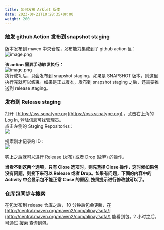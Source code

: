 ```yaml
---
title: 如何发布 Arklet 版本
date: 2023-09-21T10:28:35+08:00
weight: 200
---
```



### 触发 github Action 发布到 snapshot staging
版本发布到 maven 中央仓库，发布能力集成到了 github action 里：<br />
![image.png](https://intranetproxy.alipay.com/skylark/lark/0/2023/png/149473/1694917403997-feefe1c0-9aff-440c-afca-58f7dce10c19.png#clientId=u0869f56c-af1d-4&from=paste&height=469&id=u1538d344&originHeight=938&originWidth=2114&originalType=binary&ratio=2&rotation=0&showTitle=false&size=193270&status=done&style=none&taskId=u851fd385-a349-4f24-a37a-ded4c025441&title=&width=1057)

**该 action 需要手动触发执行：**<br />
![image.png](https://intranetproxy.alipay.com/skylark/lark/0/2023/png/149473/1694917427074-e50ce7a6-44f7-4f7b-abc8-f78142727b28.png#clientId=u0869f56c-af1d-4&from=paste&height=283&id=u51c5094e&originHeight=566&originWidth=1004&originalType=binary&ratio=2&rotation=0&showTitle=false&size=55468&status=done&style=none&taskId=u83b68510-dcdd-4dae-9ab1-c1d2d7b34df&title=&width=502)<br />
执行成功后，只会发布到 snapshot staging，如果是 SNAPSHOT 版本，则这里执行完就可以结束。如果是正式版本，发布到 snapshot staging 之后，还需要推送到 release staging。


### 发布到 Release staging
打开  [https://oss.sonatype.org](https://oss.sonatype.org) ，点击右上角的 Log In, 登陆信息可找管理员。<br />
点击左侧的 Staging Repositories：<br />
![](https://gw.alipayobjects.com/zos/skylark/4f0bacb1-599d-4a3b-90f4-8d88bba2f660/2018/png/d27b8f43-c7eb-41a9-a9c4-49b0308c44d8.png#height=250&id=kxutu&originHeight=431&originWidth=1294&originalType=binary&ratio=1&rotation=0&showTitle=false&status=done&style=none&title=&width=752)

搜索刚才记录的 ID：<br />
![](https://gw.alipayobjects.com/zos/skylark/2c91c79e-fce1-4483-8c35-c712d5367805/2018/png/ae5425f2-a572-4c50-9307-fd9618286689.png#height=394&id=O3wmg&originHeight=749&originWidth=1428&originalType=binary&ratio=1&rotation=0&showTitle=false&status=done&style=none&title=&width=752)

钩上之后就可以进行 Release (发布) 或者 Drop (放弃) 的操作。

**当看不到这两个选项，只有 Close 选项时，则先选择 Close 操作，这时候如果包没有问题，则接下来可以 Release 或者 Drop。如果有问题，下面的内容中的 Activity 中会显示包不能正常 Close 的原因, 按照提示进行修改就可以了。**


### 仓库包同步与搜索
在包发布到 release 仓库之后， 10 分钟后包会更新，在 [http://central.maven.org/maven2/com/alipay/sofa/](http://central.maven.org/maven2/com/alipay/sofa/) 能看到包。2 小时之后，可通过 [搜索](http://search.maven.org/) 查询到包。


<br/>
